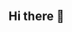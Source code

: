 ## Hi there 👋

<!--
**luciessrn/luciessrn** is a ✨ _special_ ✨ (verry speciaaaaaal omg) repository because its `README.md` (this file) appears on your GitHub profile.

Here are some ideas to get you started:

- 🔭 I’m currently working ...
- 🌱 I’m currently learning programmation, cybersecurity and Russian
- 👯 I’m looking to collaborate on ...
- 🤔 I’m looking for help with ...
- 💬 Ask me about all what you want I dont bite :p.. I mean.. yeah.. no.. its safe don't worry lmao :p
- 📫 How to reach me: In reach me? :((...
- 😄 Pronouns: miaou pronouns
- ⚡ Fun fact: I can be professionnal when I have to, of course -__-
-->
